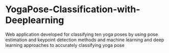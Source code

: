 # YogaPose-Classification-with-Deeplearning

Web application developed for classifying ten yoga
poses by using pose estimation and keypoint
detection methods and machine learning and deep
learning approaches to accurately classifying yoga
pose

